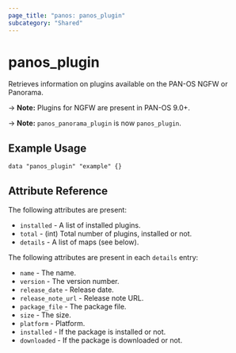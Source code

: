 ```yaml
---
page_title: "panos: panos_plugin"
subcategory: "Shared"
---
```


# panos_plugin

Retrieves information on plugins available on the PAN-OS NGFW or Panorama.

-> **Note:** Plugins for NGFW are present in PAN-OS 9.0+.

-> **Note:** `panos_panorama_plugin` is now `panos_plugin`.

## Example Usage

```hcl
data "panos_plugin" "example" {}
```

## Attribute Reference

The following attributes are present:

* `installed` - A list of installed plugins.
* `total` - (int) Total number of plugins, installed or not.
* `details` - A list of maps (see below).

The following attributes are present in each `details` entry:

* `name` - The name.
* `version` - The version number.
* `release_date` - Release date.
* `release_note_url` - Release note URL.
* `package_file` - The package file.
* `size` - The size.
* `platform` - Platform.
* `installed` - If the package is installed or not.
* `downloaded` - If the package is downloaded or not.
